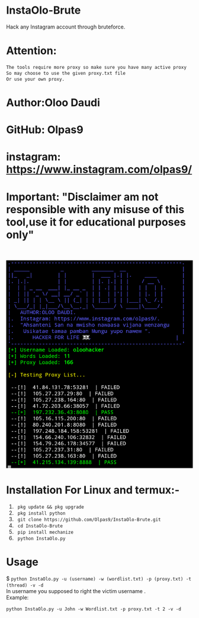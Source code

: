 # InstaOlo-Brute
Hack any Instagram account through bruteforce.

# Attention:
```
The tools require more proxy so make sure you have many active proxy 
So may choose to use the given proxy.txt file
Or use your own proxy.
```
# Author:Oloo Daudi
# GitHub: Olpas9
# instagram: https://www.instagram.com/olpas9/ <br>
# Important: "Disclaimer am not responsible with any misuse of this tool,use it for educational purposes only"

<br>
<br>
<img src="Screenshot_20200710-162217~2.png"

<br>
<br>


# Installation For Linux and termux:-

1. ``` pkg update && pkg upgrade```
2. ``` pkg install python```
3. ``` git clone https://github.com/Olpas9/InstaOlo-Brute.git```
4. ``` cd InstaOlo-Brute```
5. ``` pip install mechanize```
6. ``` python InstaOlo.py```

# Usage
$ ```python InstaOlo.py -u (username) -w (wordlist.txt) -p (proxy.txt) -t (thread) -v -d```
<br>
In username you supposed to right the victim username .
<br>
Example:
```
python InstaOlo.py -u John -w Wordlist.txt -p proxy.txt -t 2 -v -d
```

